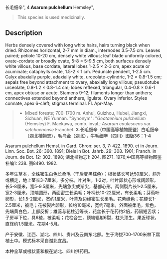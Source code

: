 长毛细辛",
4.**Asarum pulchellum** Hemsley",

> This species is used medicinally.

## Description
Herbs densely covered with long white hairs, hairs turning black when dried. Rhizomes horizontal, 2-7 mm in diam., internodes 3.5-7.5 cm. Leaves paired; petiole 10-20 cm, densely white villous; leaf blade uniformly colored, ovate-cordate or broadly ovate, 5-8 × 5-9.5 cm, both surfaces densely white villous, base cordate, lateral lobes 1-2.5 × 2-3 cm, apex acute or acuminate; cataphylls ovate, 1.5-2 × 1 cm. Peduncle pendent, 1-2.5 cm. Calyx abaxially purple, adaxially white, urceolate-cylindric, 1-2 × 0.8-1.5 cm; sepals free beyond attachment to ovary, abaxially long villous; pseudotube urceolate, 0.8-1.2 × 0.8-1.4 cm; lobes reflexed, triangular, 0.4-0.8 × 0.6-1 cm, apex obtuse or acute. Stamens 9-12; filaments longer than anthers; connectives extended beyond anthers, ligulate. Ovary inferior. Styles connate, apex 6-cleft; stigmas terminal. Fl. Apr-May.

> * Mixed forests; 700-1700 m. Anhui, Guizhou, Hubei, Jiangxi, Sichuan, NE Yunnan.
  "Synonym": "*Geotaenium* *pulchellum* (Hemsley) F. Maekawa, comb. inval.; *Asarum* *caulescens* var. *setchuenense* Franchet.
**3.长毛细辛（中国高等植物图鉴）白毛细辛（湖北植物志），毛乌金（湖北），牛毛细辛（四川）图版36：1-4**

Asarum pulchellum Hemsl. in Gard. Chron: ser. 3, 7: 422. 1890. et in Journ. Linn. Soc. Bot. 26: 360. 1891; Diels in Bot. Jahrb. 29: 308. 1901; Franch. in Journ. de Bot. 12: 302. 1898; 湖北植物志1: 204. 图271. 1976;中国高等植物图鉴补编1: 238. 图8490. 1982.

多年生草本，全株密生白色长柔毛（干后变黑棕色）；根状茎长可达50厘米，斜升或横走，地上茎长3-7厘米，多分枝。叶对生，1-2对，叶片卵状心形或阔卵形，长5-8厘米，宽5-9.5厘米，先端急尖或渐尖，基部心形，两侧裂片长1-2.5厘米，宽2-3厘米，顶端圆形，两面密生长柔毛；叶柄长10-22厘米，有长柔毛；芽苞叶卵形，长1.5-2厘米，宽约1厘米，叶背及边缘密生长柔毛。花紫绿色；花梗长1-2.5厘米，被毛；花被裂片卵形，长约10毫米，宽约7毫米，外面被柔毛，紫色，先端黄白色，上部反折；雄蕊与花柱近等长，花丝长于花药约2倍，药隔短舌状；子房半下位，具6棱，被柔毛；花柱合生，顶端辐射6裂，柱头顶生。果近球状，直径约1.5厘米。花期4-5月。

产于安徽、江西、湖北、四川、贵州及云南东北部。生于海拔700-1700米林下腐植土中。模式标本采自湖北宜昌。

本种全草或根状茎和根在湖北、四川供药用。
